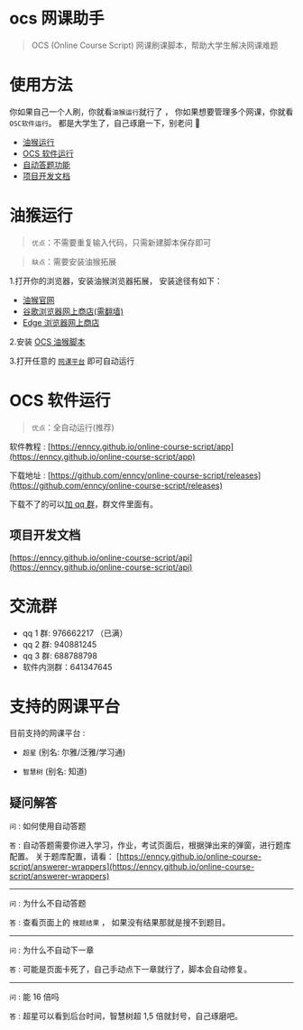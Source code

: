 # ocs 网课助手

> OCS (Online Course Script) 网课刷课脚本，帮助大学生解决网课难题

# 使用方法

你如果自己一个人刷，你就看`油猴运行`就行了 ， 你如果想要管理多个网课，你就看 `OSC软件运行`。 都是大学生了，自己琢磨一下，别老问 🤣

-   [油猴运行](#油猴运行)
-   [OCS 软件运行](#OCS软件运行)
-   [自动答题功能](https://enncy.github.io/online-course-script/answerer-wrappers)
-   [项目开发文档](#项目开发文档)

# 油猴运行

> `优点`：不需要重复输入代码，只需新建脚本保存即可

> `缺点`：需要安装油猴拓展

1.打开你的浏览器，安装油猴浏览器拓展， 安装途径有如下：

-   [油猴官网](https://www.tampermonkey.net/)
-   [谷歌浏览器网上商店(需翻墙)](https://chrome.google.com/webstore/detail/tampermonkey/dhdgffkkebhmkfjojejmpbldmpobfkfo)
-   [Edge 浏览器网上商店](https://microsoftedge.microsoft.com/addons/detail/tampermonkey/iikmkjmpaadaobahmlepeloendndfphd?hl=zh-CN)

2.安装 [OCS 油猴脚本](https://greasyfork.org/zh-CN/scripts/442075-ocs-%E7%BD%91%E8%AF%BE%E5%8A%A9%E6%89%8B)

3.打开任意的 [`网课平台`](#支持的网课平台) 即可自动运行

# OCS 软件运行

> `优点`：全自动运行(推荐)

软件教程 : [https://enncy.github.io/online-course-script/app](https://enncy.github.io/online-course-script/app)

下载地址 : [https://github.com/enncy/online-course-script/releases](https://github.com/enncy/online-course-script/releases)

下载不了的可以[加 qq 群](#交流群)，群文件里面有。

## 项目开发文档

[https://enncy.github.io/online-course-script/api](https://enncy.github.io/online-course-script/api)

# 交流群

-   qq 1 群: 976662217 （已满）
-   qq 2 群: 940881245
-   qq 3 群: 688788798
-   软件内测群：641347645

# 支持的网课平台

目前支持的网课平台 :

-   `超星` (别名: 尔雅/泛雅/学习通)

-   `智慧树` (别名: 知道)

## 疑问解答

`问` : 如何使用自动答题

`答` : 自动答题需要你进入学习，作业，考试页面后，根据弹出来的弹窗，进行题库配置。 关于题库配置，请看： [https://enncy.github.io/online-course-script/answerer-wrappers](https://enncy.github.io/online-course-script/answerer-wrappers)

---

`问` : 为什么不自动答题

`答` : 查看页面上的 `搜题结果` ， 如果没有结果那就是搜不到题目。

---

`问` : 为什么不自动下一章

`答` : 可能是页面卡死了，自己手动点下一章就行了，脚本会自动修复。

---

`问` : 能 16 倍吗

`答` : 超星可以看到后台时间，智慧树超 1,5 倍就封号，自己琢磨吧。
